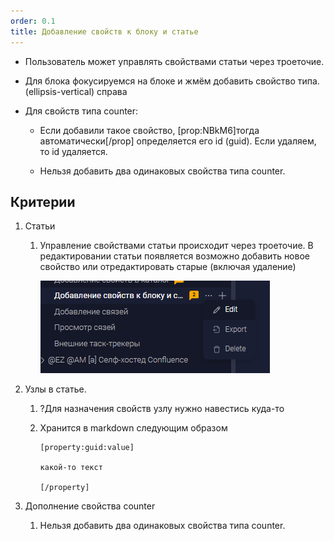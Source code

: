 ```yaml
---
order: 0.1
title: Добавление свойств к блоку и статье
---
```


-  Пользователь может управлять свойствами статьи через троеточие.

-  Для блока фокусируемся на блоке и жмём добавить свойство типа. (ellipsis-vertical) справа

-  Для свойств типа counter:

   -  Если добавили такое свойство, \[prop:NBkM6\]тогда автоматически\[/prop\] определяется его id (guid). Если удаляем, то id удаляется.

   -  Нельзя добавить два одинаковых свойства типа counter.

## Критерии

1. Статьи

   1. Управление свойствами статьи происходит через троеточие. В редактировании статьи появляется возможно добавить новое свойство или отредактировать старые (включая удаление)

      ![](./dobavlyaem-svoystva-k-bloku-i-state.png)

2. Узлы в статье.

   1. ?Для назначения свойств узлу нужно навестись куда-то

   2. Хранится в markdown следующим образом

      ```
      [property:guid:value] 
      
      какой-то текст 
      
      [/property]
      ```

3. Дополнение свойства counter

   1. Нельзя добавить два одинаковых свойства типа counter.